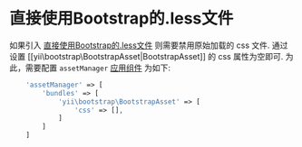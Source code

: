 直接使用Bootstrap的.less文件
=======================================

如果引入 [直接使用Bootstrap的.less文件](https://getbootstrap.com/getting-started/#customizing)
则需要禁用原始加载的 css 文件.
通过设置 [[yii\bootstrap\BootstrapAsset|BootstrapAsset]] 的 css 属性为空即可.
为此，需要配置 `assetManager` [应用组件](https://github.com/yiisoft/yii2/blob/master/docs/guide/structure-application-components.md) 为如下:

```php
    'assetManager' => [
        'bundles' => [
            'yii\bootstrap\BootstrapAsset' => [
                'css' => [],
            ]
        ]
    ]
```
